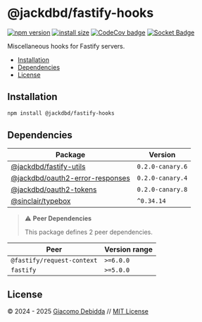# @jackdbd/fastify-hooks

[![npm version](https://badge.fury.io/js/@jackdbd%2Ffastify-hooks.svg)](https://badge.fury.io/js/@jackdbd%2Ffastify-hooks)
[![install size](https://packagephobia.com/badge?p=@jackdbd/fastify-hooks)](https://packagephobia.com/result?p=@jackdbd/fastify-hooks)
[![CodeCov badge](https://codecov.io/gh/jackdbd/rapido/graph/badge.svg?token=BpFF8tmBYS)](https://app.codecov.io/gh/jackdbd/rapido?flags%5B0%5D=fastify-hooks)
[![Socket Badge](https://socket.dev/api/badge/npm/package/@jackdbd/fastify-hooks)](https://socket.dev/npm/package/@jackdbd/fastify-hooks)

Miscellaneous hooks for Fastify servers.

- [Installation](#installation)
- [Dependencies](#dependencies)
- [License](#license)

## Installation

```sh
npm install @jackdbd/fastify-hooks
```

## Dependencies

| Package | Version |
|---|---|
| [@jackdbd/fastify-utils](https://www.npmjs.com/package/@jackdbd/fastify-utils) | `0.2.0-canary.6` |
| [@jackdbd/oauth2-error-responses](https://www.npmjs.com/package/@jackdbd/oauth2-error-responses) | `0.2.0-canary.4` |
| [@jackdbd/oauth2-tokens](https://www.npmjs.com/package/@jackdbd/oauth2-tokens) | `0.2.0-canary.8` |
| [@sinclair/typebox](https://www.npmjs.com/package/@sinclair/typebox) | `^0.34.14` |

> ⚠️ **Peer Dependencies**
>
> This package defines 2 peer dependencies.

| Peer | Version range |
|---|---|
| `@fastify/request-context` | `>=6.0.0` |
| `fastify` | `>=5.0.0` |

## License

&copy; 2024 - 2025 [Giacomo Debidda](https://www.giacomodebidda.com/) // [MIT License](https://spdx.org/licenses/MIT.html)
